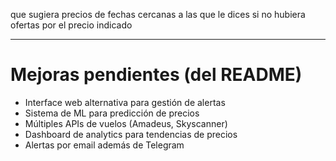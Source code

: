 

que sugiera precios de fechas cercanas a las que le dices si no hubiera ofertas por el precio indicado

---

# Mejoras pendientes (del README)

- Interface web alternativa para gestión de alertas
- Sistema de ML para predicción de precios
- Múltiples APIs de vuelos (Amadeus, Skyscanner)
- Dashboard de analytics para tendencias de precios
- Alertas por email además de Telegram
